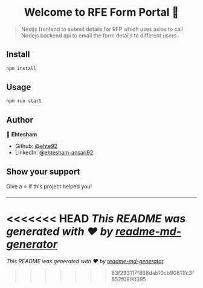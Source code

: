 <h1 align="center">Welcome to RFE Form Portal 👋</h1>
<p>
</p>

> Nextjs frontend to submit details for RFP which uses axios to call Nodejs backend api to email the form details to different users

## Install

```sh
npm install
```

## Usage

```sh
npm run start
```

## Author

👤 **Ehtesham**

* Github: [@ehte92](https://github.com/ehte92)
* LinkedIn: [@ehtesham-ansari92](https://linkedin.com/in/ehtesham-ansari92)

## Show your support

Give a ⭐️ if this project helped you!

***
<<<<<<< HEAD
_This README was generated with ❤️ by [readme-md-generator](https://github.com/kefranabg/readme-md-generator)_
=======
_This README was generated with ❤️ by [readme-md-generator](https://github.com/kefranabg/readme-md-generator)_
>>>>>>> 83f293117f868dab10cb90811fc3f652f0890395
